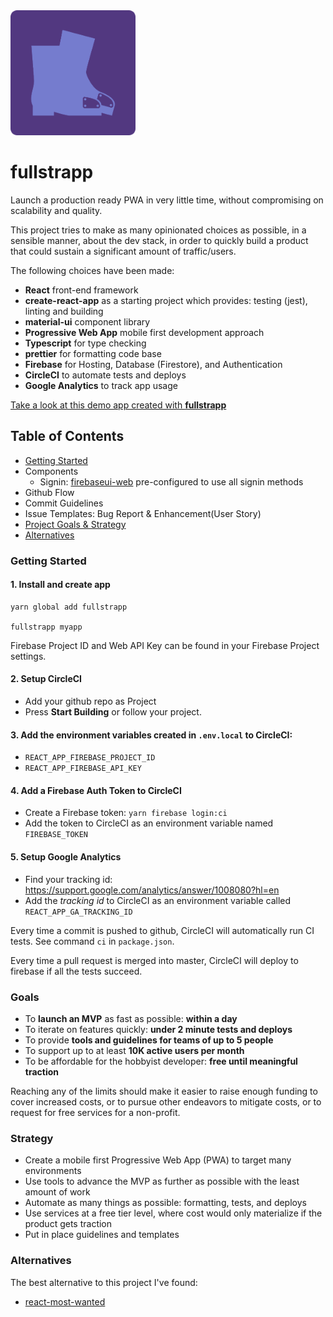 <img src="https://raw.githubusercontent.com/eddedd88/fullstrapp/master/icon.png" width="200" />

# fullstrapp
Launch a production ready PWA in very little time, without compromising on scalability and quality.

This project tries to make as many opinionated choices as possible, in a sensible manner, about the dev stack, in order to quickly build a product that could sustain a significant amount of traffic/users.

The following choices have been made:
- **React** front-end framework
- **create-react-app** as a starting project which provides: testing (jest), linting and building
- **material-ui** component library
- **Progressive Web App** mobile first development approach
- **Typescript** for type checking
- **prettier** for formatting code base
- **Firebase** for Hosting, Database (Firestore), and Authentication
- **CircleCI** to automate tests and deploys
- **Google Analytics** to track app usage

[Take a look at this demo app created with **fullstrapp**](https://material-pwa-c6ebb.firebaseapp.com/)

## Table of Contents
- [Getting Started](#getting-started)
- Components
  - Signin: [firebaseui-web](https://github.com/firebase/firebaseui-web) pre-configured to use all signin methods
- Github Flow
- Commit Guidelines
- Issue Templates: Bug Report & Enhancement(User Story)
- [Project Goals & Strategy](#goals)
- [Alternatives](#alternatives)


### Getting Started
#### 1. Install and create app

```
yarn global add fullstrapp

fullstrapp myapp
```
Firebase Project ID and Web API Key can be found in your Firebase Project settings.

#### 2. Setup CircleCI
  - Add your github repo as Project
  - Press **Start Building** or follow your project.


#### 3. Add the environment variables created in `.env.local` to CircleCI:
  - `REACT_APP_FIREBASE_PROJECT_ID`
  - `REACT_APP_FIREBASE_API_KEY`


#### 4. Add a Firebase Auth Token to CircleCI
  - Create a Firebase token: `yarn firebase login:ci`
  - Add the token to CircleCI as an environment variable named `FIREBASE_TOKEN`


#### 5. Setup Google Analytics
  - Find your tracking id: https://support.google.com/analytics/answer/1008080?hl=en
  - Add the *tracking id* to CircleCI as an environment variable called `REACT_APP_GA_TRACKING_ID`

Every time a commit is pushed to github, CircleCI will automatically run CI tests. See command `ci` in `package.json`.

Every time a pull request is merged into master, CircleCI will deploy to firebase if all the tests succeed.

### Goals
- To **launch an MVP** as fast as possible: **within a day**
- To iterate on features quickly: **under 2 minute tests and deploys**
- To provide **tools and guidelines for teams of up to 5 people**
- To support up to at least **10K active users per month**
- To be affordable for the hobbyist developer: **free until meaningful traction**

Reaching any of the limits should make it easier to raise enough funding to cover increased costs, or to pursue other endeavors to mitigate costs, or to request for free services for a non-profit.

### Strategy
- Create a mobile first Progressive Web App (PWA) to target many environments
- Use tools to advance the MVP as further as possible with the least amount of work
- Automate as many things as possible: formatting, tests, and deploys
- Use services at a free tier level, where cost would only materialize if the product gets traction
- Put in place guidelines and templates

### Alternatives
The best alternative to this project I've found:
- [react-most-wanted](https://www.react-most-wanted.com/)
